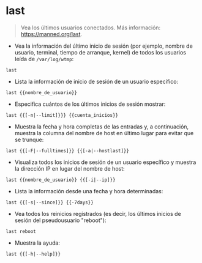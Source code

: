 # last

> Vea los últimos usuarios conectados.
> Más información: <https://manned.org/last>.

- Vea la información del último inicio de sesión (por ejemplo, nombre de usuario, terminal, tiempo de arranque, kernel) de todos los usuarios leída de `/var/log/wtmp`:

`last`

- Lista la información de inicio de sesión de un usuario específico:

`last {{nombre_de_usuario}}`

- Especifica cuántos de los últimos inicios de sesión mostrar:

`last {{[-n|--limit]}}} {{cuenta_inicios}}`

- Muestra la fecha y hora completas de las entradas y, a continuación, muestra la columna del nombre de host en último lugar para evitar que se trunque:

`last {{[-F|--fulltimes]}} {{[-a|--hostlast]}}`

- Visualiza todos los inicios de sesión de un usuario específico y muestra la dirección IP en lugar del nombre de host:

`last {{nombre_de_usuario}} {{[-i|--ip]}}`

- Lista la información desde una fecha y hora determinadas:

`last {{[-s|--since]}} {{-7days}}`

- Vea todos los reinicios registrados (es decir, los últimos inicios de sesión del pseudousuario "reboot"):

`last reboot`

- Muestra la ayuda:

`last {{[-h|--help]}}`
